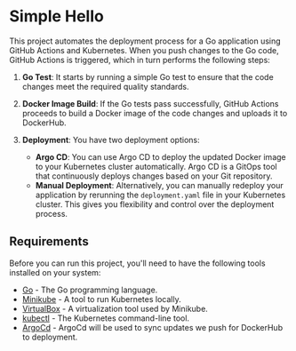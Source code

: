 # Simple Hello

This project automates the deployment process for a Go application using GitHub Actions and Kubernetes. When you push changes to the Go code, GitHub Actions is triggered, which in turn performs the following steps:

1. **Go Test**: It starts by running a simple Go test to ensure that the code changes meet the required quality standards.

2. **Docker Image Build**: If the Go tests pass successfully, GitHub Actions proceeds to build a Docker image of the code changes and uploads it to DockerHub.

3. **Deployment**: You have two deployment options:
   - **Argo CD**: You can use Argo CD to deploy the updated Docker image to your Kubernetes cluster automatically. Argo CD is a GitOps tool that continuously deploys changes based on your Git repository.
   - **Manual Deployment**: Alternatively, you can manually redeploy your application by rerunning the `deployment.yaml` file in your Kubernetes cluster. This gives you flexibility and control over the deployment process.

## Requirements

Before you can run this project, you'll need to have the following tools installed on your system:

- [Go](https://golang.org/doc/install) - The Go programming language.
- [Minikube](https://minikube.sigs.k8s.io/docs/start/) - A tool to run Kubernetes locally.
- [VirtualBox](https://www.virtualbox.org/wiki/Downloads) - A virtualization tool used by Minikube.
- [kubectl](https://kubernetes.io/docs/tasks/tools/install-kubectl/) - The Kubernetes command-line tool.
- [ArgoCd](https://argo-cd.readthedocs.io/en/stable/operator-manual/installation/) - ArgoCd will be used to sync updates we push for DockerHub to deployment.

